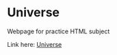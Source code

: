 # Universe
Webpage for practice HTML subject

Link here: [Universe](https://thiagowhispher.github.io/Universe/)